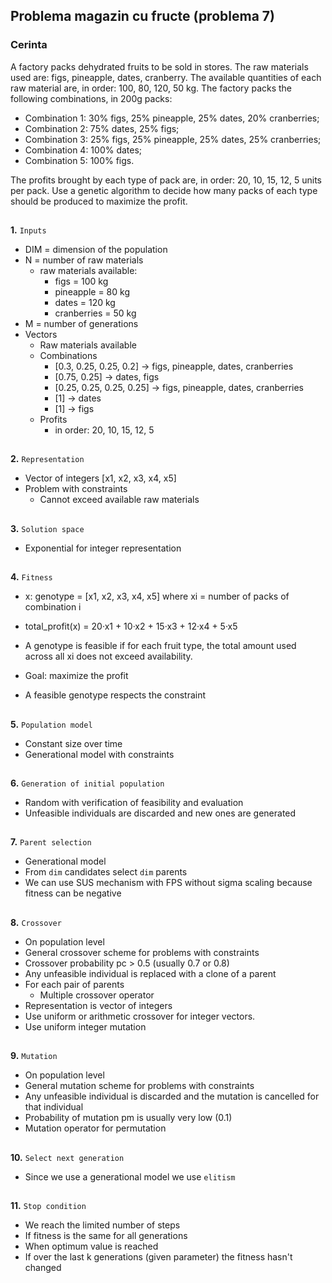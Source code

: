 ## Problema magazin cu fructe (problema 7)
### Cerinta
 A factory packs dehydrated fruits to be sold in stores. The raw materials used are: figs, pineapple, dates,
cranberry. The available quantities of each raw material are, in order: 100, 80, 120, 50 kg. The factory
packs the following combinations, in 200g packs:
- Combination 1: 30% figs, 25% pineapple, 25% dates, 20% cranberries;
- Combination 2: 75% dates, 25% figs;
- Combination 3: 25% figs, 25% pineapple, 25% dates, 25% cranberries;
- Combination 4: 100% dates;
- Combination 5: 100% figs.

The profits brought by each type of pack are, in order: 20, 10, 15, 12, 5 units per pack.
Use a genetic algorithm to decide how many packs of each type should be produced to maximize the
profit. 

##
**1.** `Inputs`
* DIM = dimension of the population
* N = number of raw materials
    * raw materials available:
        * figs = 100 kg
        * pineapple = 80 kg
        * dates = 120 kg
        * cranberries = 50 kg
* M = number of generations
* Vectors
    * Raw materials available
    * Combinations
        * [0.3, 0.25, 0.25, 0.2] -> figs, pineapple, dates, cranberries
        * [0.75, 0.25] -> dates, figs
        * [0.25, 0.25, 0.25, 0.25] -> figs, pineapple, dates, cranberries
        * [1] -> dates
        * [1] -> figs
    * Profits
        * in order: 20, 10, 15, 12, 5
##
**2.** `Representation`
* Vector of integers [x1, x2, x3, x4, x5]
* Problem with constraints
    * Cannot exceed available raw materials
##
**3.** `Solution space`
* Exponential for integer representation
##
**4.** `Fitness`
* x: genotype = [x1, x2, x3, x4, x5] where xi = number of packs of combination i
* total_profit(x) = 20·x1 + 10·x2 + 15·x3 + 12·x4 + 5·x5

* A genotype is feasible if for each fruit type, the total amount used across all xi does not exceed availability.

* Goal: maximize the profit
* A feasible genotype respects the constraint
##
**5.** `Population model`
* Constant size over time
* Generational model with constraints
##
**6.** `Generation of initial population`
* Random with verification of feasibility and evaluation
* Unfeasible individuals are discarded and new ones are generated
##
**7.** `Parent selection`
* Generational model
* From `dim` candidates select `dim` parents
* We can use SUS mechanism with FPS without sigma scaling because fitness can be negative
##
**8.** `Crossover`
* On population level
* General crossover scheme for problems with constraints
* Crossover probability pc > 0.5 (usually 0.7 or 0.8)
* Any unfeasible individual is replaced with a clone of a parent
* For each pair of parents
    * Multiple crossover operator
* Representation is vector of integers
* Use uniform or arithmetic crossover for integer vectors.
* Use uniform integer mutation

##
**9.** `Mutation`
* On population level
* General mutation scheme for problems with constraints
* Any unfeasible individual is discarded and the mutation is cancelled for that individual
* Probability of mutation pm is usually very low (0.1)
* Mutation operator for permutation
##
**10.** `Select next generation`
* Since we use a generational model we use `elitism`
##
**11.** `Stop condition`
* We reach the limited number of steps
* If fitness is the same for all generations
* When optimum value is reached
* If over the last k generations (given parameter) the fitness hasn't changed